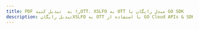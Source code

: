 ---title: PDF را به  تبدیل کنیدOTT، XSLFO به OTT مبدل رایگان یا GO SDKdescription: تبدیل رایگانXSLFO به OTT با استفاده از GO Cloud APIs & SDK همچنین اسناد PDF را در Cloud ایجاد، ویرایش و رندر کنید.---